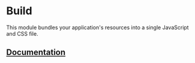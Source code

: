 # Build

This module bundles your application's resources into a single JavaScript and
CSS file.

## [Documentation](https://primatejs.com/modules/build)
